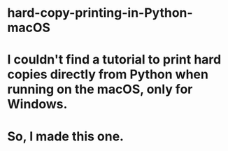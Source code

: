 # hard-copy-printing-in-Python-macOS
# I couldn't find a tutorial to print hard copies directly from Python when running on the macOS, only for Windows. 
# So, I made this one.

